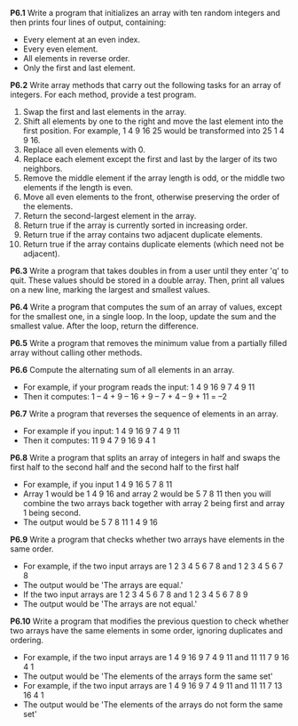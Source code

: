 **P6.1** Write a program that initializes an array with ten random integers and then prints four lines of output, containing:

* Every element at an even index.
* Every even element. 
* All elements in reverse order. 
* Only the first and last element.

**P6.2** Write array methods that carry out the following tasks for an array of integers. For each method, provide a test program. 

1. Swap the first and last elements in the array. 
2. Shift all elements by one to the right and move the last element into the first position. For example, 1 4 9 16 25 would be transformed into 25 1 4 9 16. 
3. Replace all even elements with 0. 
4. Replace each element except the first and last by the larger of its two neighbors.
5. Remove the middle element if the array length is odd, or the middle two elements if the length is even. 
6. Move all even elements to the front, otherwise preserving the order of the elements. 
7. Return the second-largest element in the array. 
8. Return true if the array is currently sorted in increasing order. 
9. Return true if the array contains two adjacent duplicate elements. 
10. Return true if the array contains duplicate elements (which need not be adjacent).


**P6.3** Write a program that takes doubles in from a user until they enter 'q' to quit. These values should be stored in a double array. Then, print all values on a new line, marking the largest and smallest values. 

**P6.4** Write a program that computes the sum of an array of values, except for the smallest one, in a single loop. In the loop, update the sum and the smallest value. After the loop, return the difference.

**P6.5** Write a program that removes the minimum value from a partially filled array without calling other methods.

**P6.6** Compute the alternating sum of all elements in an array. 
 * For example, if your program reads the input: 1 4 9 16 9 7 4 9 11
 * Then it computes: 1 – 4 + 9 – 16 + 9 – 7 + 4 – 9 + 11 = –2

**P6.7** Write a program that reverses the sequence of elements in an array.
 * For example if you input: 1 4 9 16 9 7 4 9 11 
 * Then it computes: 11 9 4 7 9 16 9 4 1

**P6.8** Write a program that splits an array of integers in half and swaps the first half to the second half and the second half to the first half
 * For example, if you input 1 4 9 16 5 7 8 11
 * Array 1 would be 1 4 9 16 and array 2 would be 5 7 8 11 then you will combine the two arrays back together with array 2 being first and array 1 being second.
 * The output would be       5 7 8 11 1 4 9 16

**P6.9** Write a program that checks whether two arrays have elements in the same order. 
 * For example, if the two input arrays are 1 2 3 4 5 6 7 8 and 1 2 3 4 5 6 7 8
 * The output would be 'The arrays are equal.'
 * If the two input arrays are 1 2 3 4 5 6 7 8 and 1 2 3 4 5 6 7 8 9
 * The output would be 'The arrays are not equal.'

**P6.10** Write a program that modifies the previous question to check whether two arrays have the same elements in some order, ignoring duplicates and ordering.
 * For example, if the two input arrays are 1 4 9 16 9 7 4 9 11 and 11 11 7 9 16 4 1
 * The output would be 'The elements of the arrays form the same set'
 * For example, if the two input arrays are 1 4 9 16 9 7 4 9 11 and 11 11 7 13 16 4 1
 * The output would be 'The elements of the arrays do not form the same set'
